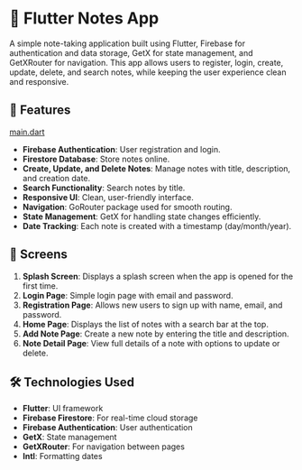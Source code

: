 # 📝 Flutter Notes App

A simple note-taking application built using Flutter, Firebase for authentication and data storage, GetX for state management, and GetXRouter for navigation. This app allows users to register, login, create, update, delete, and search notes, while keeping the user experience clean and responsive.

## 🚀 Features
[main.dart](lib%2Fmain.dart)
- **Firebase Authentication**: User registration and login.
- **Firestore Database**: Store notes online.
- **Create, Update, and Delete Notes**: Manage notes with title, description, and creation date.
- **Search Functionality**: Search notes by title.
- **Responsive UI**: Clean, user-friendly interface.
- **Navigation**: GoRouter package used for smooth routing.
- **State Management**: GetX for handling state changes efficiently.
- **Date Tracking**: Each note is created with a timestamp (day/month/year).

## 📱 Screens

1. **Splash Screen**: Displays a splash screen when the app is opened for the first time.
2. **Login Page**: Simple login page with email and password.
3. **Registration Page**: Allows new users to sign up with name, email, and password.
4. **Home Page**: Displays the list of notes with a search bar at the top.
5. **Add Note Page**: Create a new note by entering the title and description.
6. **Note Detail Page**: View full details of a note with options to update or delete.

## 🛠️ Technologies Used

- **Flutter**: UI framework
- **Firebase Firestore**: For real-time cloud storage
- **Firebase Authentication**: User authentication
- **GetX**: State management
- **GetXRouter**: For navigation between pages
- **Intl**: Formatting dates
